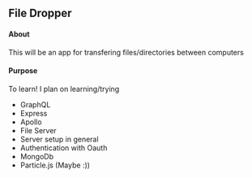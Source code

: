 ## File Dropper

#### About
This will be an app for transfering files/directories between computers

#### Purpose
To learn! I plan on learning/trying 
* GraphQL
* Express
* Apollo
* File Server
* Server setup in general
* Authentication with Oauth
* MongoDb
* Particle.js (Maybe :))
